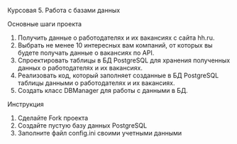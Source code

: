 Курсовая 5. Работа с базами данных

  Основные шаги проекта

1. Получить данные о работодателях и их вакансиях с сайта hh.ru.
2. Выбрать не менее 10 интересных вам компаний, от которых вы будете получать данные о вакансиях по API.
3. Спроектировать таблицы в БД PostgreSQL для хранения полученных данных о работодателях и их вакансиях.
4. Реализовать код, который заполняет созданные в БД PostgreSQL таблицы данными о работодателях и их вакансиях.
5. Создать класс DBManager для работы с данными в БД.

  Инструкция

1. Сделайте Fork проекта
2. Создайте пустую базу данных PostgreSQL
3. Заполните файл config.ini своими учетными данными
